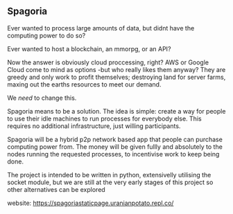 Spagoria 
--

Ever wanted to process large amounts of data, but didnt have the computing power to do so?

Ever wanted to host a blockchain, an mmorpg, or an API?

Now the answer is obviously cloud proccessing, right? AWS or Google Cloud come to mind as options -but who really likes them anyway? They are greedy and only work to profit themselves; destroying land for server farms, maxing out the earths resources to meet our demand.

We *need* to change this.

Spagoria means to be a solution. The idea is simple: create a way for people to use their idle machines to run processes for everybody else. This requires no additional infrastructure, just willing participants.

Spagoria will be a hybrid p2p network based app that people can purchase computing power from. The money will be given fullly and absolutely to the nodes running the requested processes, to incentivise work to keep being done.

The project is intended to be written in python, extensivelly utilising the socket module, but we are still at the very early stages of this project so other alternatives can be explored

website: https://spagoriastaticpage.uranianpotato.repl.co/
